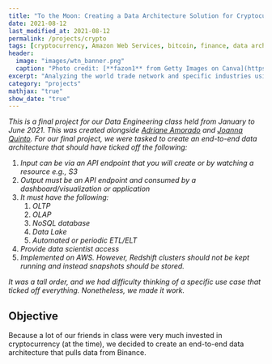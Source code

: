 ```yaml
---
title: "To the Moon: Creating a Data Architecture Solution for Cryptocurrency Exchange Data Visualization and Analysis"
date: 2021-08-12
last_modified_at: 2021-08-12
permalink: /projects/crypto
tags: [cryptocurrency, Amazon Web Services, bitcoin, finance, data architecture, airflow, dashboard]
header:
  image: "images/wtn_banner.png"
  caption: "Photo credit: [**fazon1** from Getty Images on Canva](https://depositphotos.com/portfolio-1028388.html?content=photo)"
excerpt: "Analyzing the world trade network and specific industries using network science tools."
category: "projects"
mathjax: "true"
show_date: "true"
---
```


*This is a final project for our Data Engineering class held from January to June 2021. This was created alongside [Adriane Amorado](https://www.linkedin.com/in/adrianemikko/) and [Joanna Quinto](https://www.linkedin.com/in/joannaquinto/).  For our final project, we were tasked to create an end-to-end data architecture that should have ticked off the following:*

1. *Input can be via an API endpoint that you will create or by watching a resource e.g., S3*
2. *Output must be an API endpoint and consumed by a dashboard/visualization or application*
3. *It must have the following:*
    1. *OLTP*
    2. *OLAP*
    3. *NoSQL database*
    4. *Data Lake*
    5. *Automated or periodic ETL/ELT*
4. *Provide data scientist access*
5. *Implemented on AWS. However, Redshift clusters should not be kept running and instead snapshots should be stored.*

*It was a tall order, and we had difficulty thinking of a specific use case that ticked off everything. Nonetheless, we made it work.*

## Objective

Because a lot of our friends in class were very much invested in cryptocurrency (at the time), we decided to create an end-to-end data architecture that pulls data from Binance.



